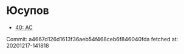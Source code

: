 # Юсупов
- [40: AC](40.md)

Commit: a4667d126d1613f36aeb54f468ceb6f846040fda
 fetched at: 20201217-141818
